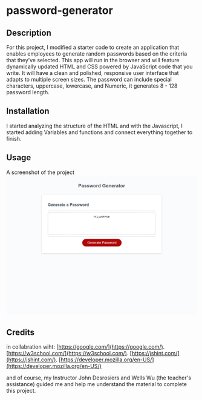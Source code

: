 # password-generator

## Description

For this project, I modified a starter code to create an application that enables employees to generate random passwords based on the criteria that they’ve selected. This app will run in the browser and will feature dynamically updated HTML and CSS powered by JavaScript code that you write. It will have a clean and polished, responsive user interface that adapts to multiple screen sizes.
The password can include special characters, uppercase, lowercase, and Numeric, it generates 8 - 128 password length.

## Installation

I started analyzing the structure of the HTML and with the Javascript, I started adding Variables and functions and connect everything together to finish.

## Usage

A screenshot of the project
![actual footage of the project](assets/_E__bootcamp_homework_password-generator_Develop_index.html.png)

## Credits

in collabration wiht:
[https://google.com/](https://google.com/).
[https://w3school.com/](https://w3school.com/).
[https://jshint.com/](https://jshint.com/).
[https://developer.mozilla.org/en-US/](https://developer.mozilla.org/en-US/)

and of course, my Instructor John Desrosiers and Wells Wu (the teacher's assistance) guided me and help me understand the material to complete this project.
